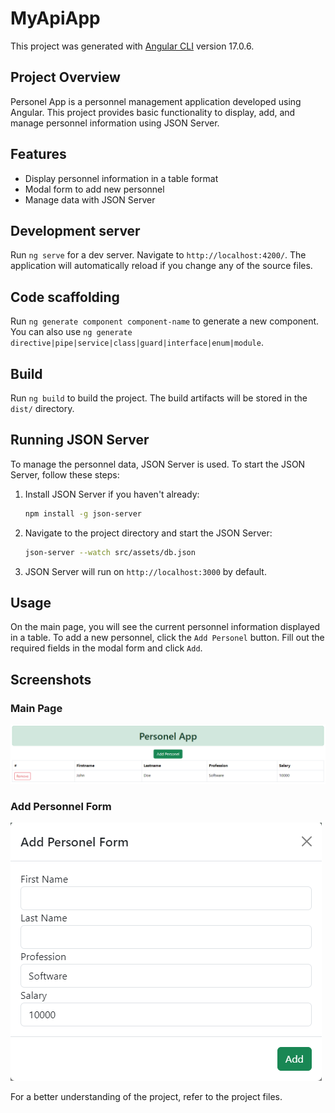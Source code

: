 # MyApiApp

This project was generated with [Angular CLI](https://github.com/angular/angular-cli) version 17.0.6.

## Project Overview

Personel App is a personnel management application developed using Angular. This project provides basic functionality to display, add, and manage personnel information using JSON Server.

## Features

- Display personnel information in a table format
- Modal form to add new personnel
- Manage data with JSON Server

## Development server

Run `ng serve` for a dev server. Navigate to `http://localhost:4200/`. The application will automatically reload if you change any of the source files.

## Code scaffolding

Run `ng generate component component-name` to generate a new component. You can also use `ng generate directive|pipe|service|class|guard|interface|enum|module`.

## Build

Run `ng build` to build the project. The build artifacts will be stored in the `dist/` directory.

## Running JSON Server

To manage the personnel data, JSON Server is used. To start the JSON Server, follow these steps:

1. Install JSON Server if you haven't already:

    ```bash
    npm install -g json-server
    ```

2. Navigate to the project directory and start the JSON Server:

    ```bash
    json-server --watch src/assets/db.json
    ```

3. JSON Server will run on `http://localhost:3000` by default.

## Usage

On the main page, you will see the current personnel information displayed in a table. To add a new personnel, click the `Add Personel` button. Fill out the required fields in the modal form and click `Add`.

## Screenshots

### Main Page
![Main Page](src/assets/anasayfa.png)

### Add Personnel Form
![Add Personnel Form](src/assets/form.png)

For a better understanding of the project, refer to the project files.